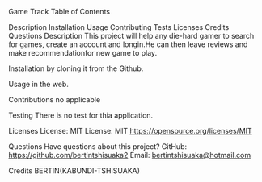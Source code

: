 Game Track
Table of Contents

Description
Installation
Usage
Contributing
Tests
Licenses
Credits
Questions
Description
This project will help any die-hard gamer to search for games, create an account and longin.He can then leave reviews and make recommendationfor new game to play.

Installation
by cloning it from the Github.

Usage
in the web.

Contributions
no applicable

Testing
There is no test for thia application.

Licenses
License: MIT
License: MIT https://opensource.org/licenses/MIT

Questions
Have questions about this project?
GitHub: https://github.com/bertintshisuaka2
Email: bertintshisuaka@hotmail.com

Credits
BERTIN(KABUNDI-TSHISUAKA)
